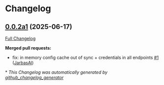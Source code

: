 # Changelog

## [0.0.2a1](https://github.com/OpenVoiceOS/ovos-yaml-editor/tree/0.0.2a1) (2025-06-17)

[Full Changelog](https://github.com/OpenVoiceOS/ovos-yaml-editor/compare/0.0.1...0.0.2a1)

**Merged pull requests:**

- fix: in memory config cache out of sync + credentials in all endpoints [\#1](https://github.com/OpenVoiceOS/ovos-yaml-editor/pull/1) ([JarbasAl](https://github.com/JarbasAl))



\* *This Changelog was automatically generated by [github_changelog_generator](https://github.com/github-changelog-generator/github-changelog-generator)*
